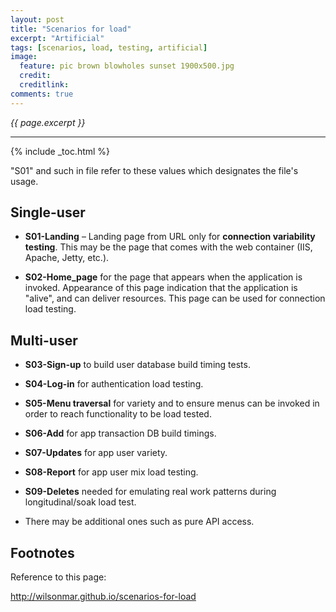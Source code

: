 ```yaml
---
layout: post
title: "Scenarios for load"
excerpt: "Artificial"
tags: [scenarios, load, testing, artificial]
image:
  feature: pic brown blowholes sunset 1900x500.jpg
  credit: 
  creditlink: 
comments: true
---
```

<i>{{ page.excerpt }}</i>
<hr />

{% include _toc.html %}

"S01" and such in file refer to these values
which designates the file's usage.

## Single-user

* <strong>S01-Landing</strong> – Landing page from URL only for 
   <strong>connection variability testing</strong>.
   This may be the page that comes with the web container 
   (IIS, Apache, Jetty, etc.).

* <strong>S02-Home_page</strong> for the page that appears when the application is invoked.
  Appearance of this page indication that the application is "alive", and can deliver resources.
  This page can be used for connection load testing.

## Multi-user

* <strong>S03-Sign-up</strong> to build user database build timing tests.

* <strong>S04-Log-in</strong> for authentication load testing.

* <strong>S05-Menu traversal</strong> for variety and to ensure menus can be invoked in order to reach functionality to be load tested.

* <strong>S06-Add</strong> for app transaction DB build timings.

* <strong>S07-Updates</strong> for app user variety.

* <strong>S08-Report</strong> for app user mix load testing.

* <strong>S09-Deletes</strong> needed for emulating real work patterns during longitudinal/soak load test.

* There may be additional ones such as pure API access.

## Footnotes

Reference to this page:

http://wilsonmar.github.io/scenarios-for-load
